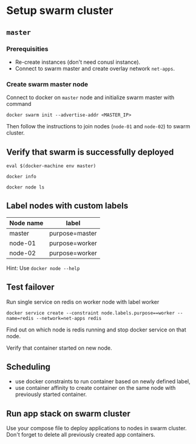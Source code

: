 Setup swarm cluster
===================

## `master`

### Prerequisities

* Re-create instances (don't need conusl instance).
* Connect to swarm master and create overlay network `net-apps`.

### Create swarm master node

Connect to docker on `master` node and initialize swarm master with command

```
docker swarm init --advertise-addr <MASTER_IP>
```

Then follow the instructions to join nodes (`node-01` and `node-02`) to swarm cluster.

## Verify that swarm is successfully deployed

```
eval $(docker-machine env master)

docker info

docker node ls

```

## Label nodes with custom labels ##

| Node name | label          |
|-----------|----------------|
| master    | purpose=master |
| node-01   | purpose=worker |
| node-02   | purpose=worker |

Hint: Use `docker node --help`

## Test failover

Run single service on  redis on worker node with label worker

```
docker service create --constraint node.labels.purpose==worker --name=redis --network=net-apps redis
```

Find out on which node is redis running and stop docker service on that node.

Verify that container started on new node.

## Scheduling

  * use docker constraints to run container based on newly defined label,
  * use container affinity to create container on the same node with previously started container.

## Run app stack on swarm cluster

Use your compose file to deploy applications to nodes in swarm cluster.
Don't forget to delete all previously created app containers.
